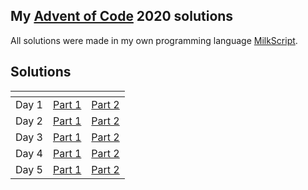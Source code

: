 My [Advent of Code](https://adventofcode.com/) 2020 solutions
-
All solutions were made in my own programming language [MilkScript](https://github.com/badosz0/milkscript).

**Solutions**
-
| []()  | []()                          | []()                          |
|---    |---                            |---                            |
| Day 1 | [Part 1](day-01/part-01.milk) | [Part 2](day-01/part-02.milk) |
| Day 2 | [Part 1](day-02/part-01.milk) | [Part 2](day-02/part-02.milk) |
| Day 3 | [Part 1](day-03/part-01.milk) | [Part 2](day-03/part-02.milk) |
| Day 4 | [Part 1](day-04/part-01.milk) | [Part 2](day-04/part-02.milk) |
| Day 5 | [Part 1](day-05/part-01.milk) | [Part 2](day-05/part-02.milk) |